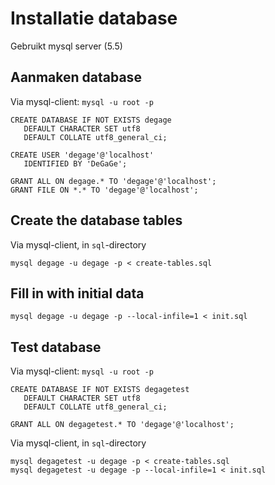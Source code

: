# Installatie database #

Gebruikt mysql server (5.5)

## Aanmaken database ##

Via mysql-client: `mysql -u root -p`
```
CREATE DATABASE IF NOT EXISTS degage
   DEFAULT CHARACTER SET utf8
   DEFAULT COLLATE utf8_general_ci;

CREATE USER 'degage'@'localhost'
   IDENTIFIED BY 'DeGaGe';

GRANT ALL ON degage.* TO 'degage'@'localhost';
GRANT FILE ON *.* TO 'degage'@'localhost';
```

## Create the database tables ##

Via mysql-client, in `sql`-directory
```
mysql degage -u degage -p < create-tables.sql
```

## Fill in with initial data ##
```
mysql degage -u degage -p --local-infile=1 < init.sql
```
## Test database

Via mysql-client: `mysql -u root -p`
```
CREATE DATABASE IF NOT EXISTS degagetest
   DEFAULT CHARACTER SET utf8
   DEFAULT COLLATE utf8_general_ci;

GRANT ALL ON degagetest.* TO 'degage'@'localhost';
```
Via mysql-client, in `sql`-directory
```
mysql degagetest -u degage -p < create-tables.sql
mysql degagetest -u degage -p --local-infile=1 < init.sql
```


